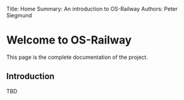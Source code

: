 Title:   Home
Summary: An introduction to OS-Railway
Authors: Peter Siegmund

# Welcome to OS-Railway

This page is the complete documentation of the project.

## Introduction 

TBD
